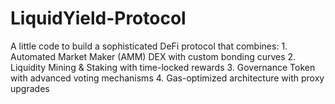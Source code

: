 # LiquidYield-Protocol
A little code to build a sophisticated DeFi protocol that combines: 1. Automated Market Maker (AMM) DEX with custom bonding curves 2. Liquidity Mining &amp; Staking with time-locked rewards 3. Governance Token with advanced voting mechanisms 4. Gas-optimized architecture with proxy upgrades

